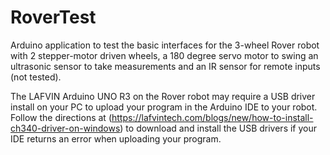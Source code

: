 # RoverTest
Arduino application to test the basic interfaces for the 3-wheel Rover robot with 2 stepper-motor driven wheels, a 180 degree servo motor to swing an ultrasonic sensor to take measurements and an IR sensor for remote inputs (not tested).   

The LAFVIN Arduino UNO R3 on the Rover robot may require a USB driver install on your PC to upload your program in the Arduino IDE to your robot.  Follow the directions at (https://lafvintech.com/blogs/new/how-to-install-ch340-driver-on-windows) to download and install the USB drivers if your IDE returns an error when uploading your program.
